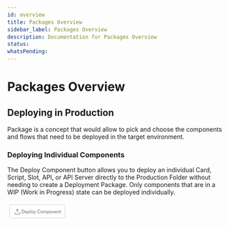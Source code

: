 ```yaml
---
id: overview
title: Packages Overview
sidebar_label: Packages Overview
description: Documentation for Packages Overview
status: 
whatsPending: 
---
```


# Packages Overview

## Deploying in Production

Package is a concept that would allow to pick and choose the components and flows that need to be deployed in the target environment.

### Deploying Individual Components

The Deploy Component button allows you to deploy an individual Card, Script, Slot, API, or API Server directly to the Production Folder without needing to create a Deployment Package. Only components that are in a WIP (Work in Progress) state can be deployed individually.

![Deploy Components](../../../static/img/Creator%20Studio/Deploy_Components.jpg)

